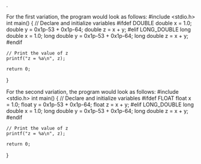 .

For the first variation, the program would look as follows:
#include <stdio.h>
int main() {
    // Declare and initialize variables
#ifdef DOUBLE
    double x = 1.0;
    double y = 0x1p-53 + 0x1p-64;
    double z = x + y;
#elif LONG_DOUBLE
    long double x = 1.0;
    long double y = 0x1p-53 + 0x1p-64;
    long double z = x + y;
#endif

    // Print the value of z
    printf("z = %a\n", z);

    return 0;
}

For the second variation, the program would look as follows:
#include <stdio.h>
int main() {
    // Declare and initialize variables
#ifdef FLOAT
    float x = 1.0;
    float y = 0x1p-53 + 0x1p-64;
    float z = x + y;
#elif LONG_DOUBLE
    long double x = 1.0;
    long double y = 0x1p-53 + 0x1p-64;
    long double z = x + y;
#endif

    // Print the value of z
    printf("z = %a\n", z);

    return 0;
}
